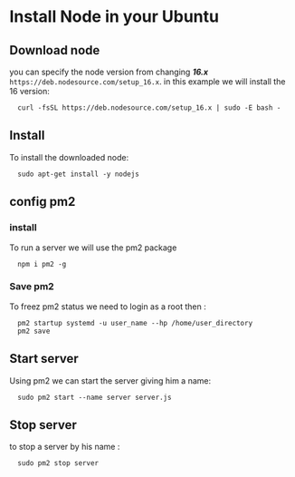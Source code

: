 # Install Node in your Ubuntu

## Download node

you can specify the node version from changing ***16.x*** `https://deb.nodesource.com/setup_16.x`.
in this example we will install the 16 version:

      curl -fsSL https://deb.nodesource.com/setup_16.x | sudo -E bash -

## Install

To install the downloaded node:

      sudo apt-get install -y nodejs

## config pm2

### install

To run a server we will use the pm2 package

      npm i pm2 -g

### Save pm2

To freez pm2 status we need to login as a root then :

      pm2 startup systemd -u user_name --hp /home/user_directory
      pm2 save

## Start server

Using pm2 we can start the server giving him a name:

      sudo pm2 start --name server server.js

## Stop server

to stop a server by his name :

      sudo pm2 stop server
